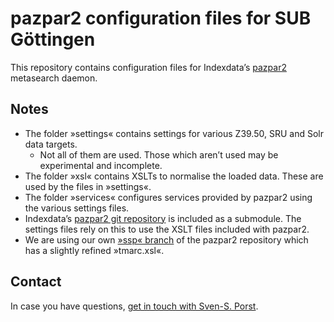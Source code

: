 # pazpar2 configuration files for SUB Göttingen

This repository contains configuration files for Indexdata’s [pazpar2](http://www.indexdata.com/pazpar2/) metasearch daemon.

## Notes
* The folder »settings« contains settings for various Z39.50, SRU and Solr data targets.
	* Not all of them are used. Those which aren’t used may be experimental and incomplete.
* The folder »xsl« contains XSLTs to normalise the loaded data. These are used by the files in »settings«.
* The folder »services« configures services provided by pazpar2 using the various settings files.
* Indexdata’s [pazpar2 git repository](http://git.indexdata.com/?p=pazpar2.git;a=summary) is included as a submodule. The settings files rely on this to use the XSLT files included with pazpar2.
* We are using our own [»ssp« branch](https://github.com/ssp/pazpar2/tree/ssp) of the pazpar2 repository which has a slightly refined »tmarc.xsl«.

## Contact
In case you have questions, [get in touch with Sven-S. Porst](mailto:porst@sub.uni-goettingen.de?subject=pazpar2).

